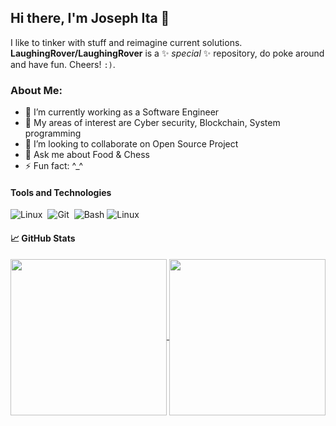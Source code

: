 ## Hi there, I'm Joseph Ita 👋

I like to tinker with stuff and reimagine current solutions. **LaughingRover/LaughingRover** is a ✨ _special_ ✨ repository, do poke around and have fun. Cheers! `:)`.

### About Me:

- 🔭 I’m currently working as a Software Engineer
- 🌱 My areas of interest are Cyber security, Blockchain, System programming
- 👯 I’m looking to collaborate on Open Source Project
- 💬 Ask me about Food & Chess
- ⚡ Fun fact: ^_^

<!-- https://shields.io -->
#### Tools and Technologies

![Linux](https://img.shields.io/badge/Linux-FCC624?style=for-the-badge&logo=linux&logoColor=black)&nbsp;
![Git](https://img.shields.io/badge/GIT-E44C30?style=for-the-badge&logo=git&logoColor=white)&nbsp;
![Bash](https://img.shields.io/badge/Shell-Bash-informational?style=flat&logo=gnu-bash&logoColor=white&color=2bbc8a)
![Linux](https://img.shields.io/badge/Linux-Ubuntu-informational?style=flat&logo=ubuntu&logoColor=white&color=2bbc8a)

#### &#x1f4c8; GitHub Stats

<a href="https://github.com/LaughingRover">
  <img height=250 align="center" src="https://github-readme-stats.vercel.app/api/top-langs/?username=LaughingRover&layout=donut&theme=swift" />
</a>
<a href="https://github.com/LaughingRover">
  <img height=250 align="center" src="https://github-readme-stats.vercel.app/api?username=LaughingRover&hide=stars,issues&show=reviews,discussions_started,prs_merged,prs_merged_percentage&show_icons=true&theme=swift&layout=compact&langs_count=8&card_width=320&include_all_commits=true&rank_icon=github" />
</a>

